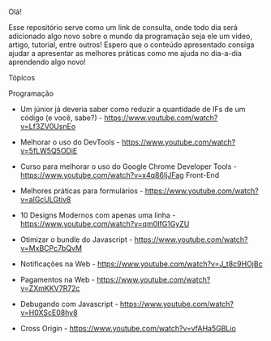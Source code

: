 Olá!

Esse repositório serve como um link de consulta, onde todo dia será adicionado algo novo sobre o mundo da programação seja ele um video, artigo, tutorial, entre outros!
Espero que o conteúdo apresentado consiga ajudar a apresentar as melhores práticas como me ajuda no dia-a-dia aprendendo algo novo!

Tópicos

Programação

 - Um júnior já deveria saber como reduzir a quantidade de IFs de um código (e você, sabe?) - https://www.youtube.com/watch?v=Lf3ZV0UsnEo
 - Melhorar o uso do DevTools - https://www.youtube.com/watch?v=5fLW5Q5ODiE
 - Curso para melhorar o uso do Google Chrome Developer Tools - https://www.youtube.com/watch?v=x4q86IjJFag
Front-End

- Melhores práticas para formulários - https://www.youtube.com/watch?v=alGcULGtiv8
- 10 Designs Modernos com apenas uma linha - https://www.youtube.com/watch?v=qm0IfG1GyZU
- Otimizar o bundle do Javascript - https://www.youtube.com/watch?v=MxBCPc7bQvM
- Notificações na Web - https://www.youtube.com/watch?v=J_t8c9HOjBc
- Pagamentos na Web - https://www.youtube.com/watch?v=ZXmKKV7R72c
- Debugando com Javascript - https://www.youtube.com/watch?v=H0XScE08hy8
- Cross Origin - https://www.youtube.com/watch?v=vfAHa5GBLio
